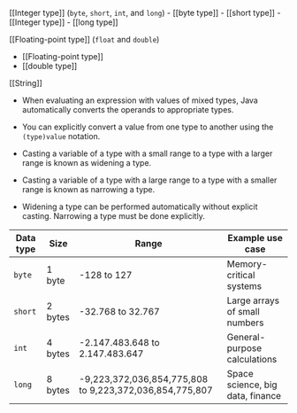 [[Integer type]] (`byte`, `short`, `int`, and `long`)
	- [[byte type]]
	- [[short type]]
	- [[Integer type]]
	- [[long type]]

[[Floating-point type]] (`float` and `double`)
- [[Floating-point type]]
- [[double type]]

[[String]]



- When evaluating an expression with values of mixed types, Java automatically converts the operands to appropriate types.

- You can explicitly convert a value from one type to another using the `(type)value` notation.

- Casting a variable of a type with a small range to a type with a larger range is known as widening a type.

- Casting a variable of a type with a large range to a type with a smaller range is known as narrowing a type.

- Widening a type can be performed automatically without explicit casting. Narrowing a type must be done explicitly. 

| Data type | Size    | Range                                                   | Example use case                 |
| --------- | ------- | ------------------------------------------------------- | -------------------------------- |
| `byte`    | 1 byte  | -128 to 127                                             | Memory-critical systems          |
| `short`   | 2 bytes | -32.768 to 32.767                                       | Large arrays of small numbers    |
| `int`     | 4 bytes | -2.147.483.648 to 2.147.483.647                         | General-purpose calculations     |
| `long`    | 8 bytes | -9,223,372,036,854,775,808 to 9,223,372,036,854,775,807 | Space science, big data, finance |


